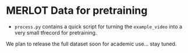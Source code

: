 # MERLOT Data for pretraining

* `process.py` contains a quick script for turning the `example_video` into a very small tfrecord for pretraining.

We plan to release the full dataset soon for academic use... stay tuned.